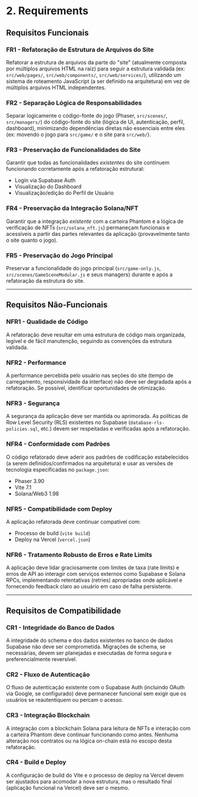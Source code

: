 # 2. Requirements

## Requisitos Funcionais

### FR1 - Refatoração de Estrutura de Arquivos do Site

Refatorar a estrutura de arquivos da parte do "site" (atualmente composta por múltiplos arquivos HTML na raiz) para seguir a estrutura validada (ex: `src/web/pages/`, `src/web/components/`, `src/web/services/`), utilizando um sistema de roteamento JavaScript (a ser definido na arquitetura) em vez de múltiplos arquivos HTML independentes.

### FR2 - Separação Lógica de Responsabilidades

Separar logicamente o código-fonte do jogo (Phaser, `src/scenes/`, `src/managers/`) do código-fonte do site (lógica de UI, autenticação, perfil, dashboard), minimizando dependências diretas não essenciais entre eles (ex: movendo o jogo para `src/game/` e o site para `src/web/`).

### FR3 - Preservação de Funcionalidades do Site

Garantir que todas as funcionalidades *existentes* do site continuem funcionando corretamente após a refatoração estrutural:
- Login via Supabase Auth
- Visualização do Dashboard
- Visualização/edição do Perfil de Usuário

### FR4 - Preservação da Integração Solana/NFT

Garantir que a integração *existente* com a carteira Phantom e a lógica de verificação de NFTs (`src/solana_nft.js`) permaneçam funcionais e acessíveis a partir das partes relevantes da aplicação (provavelmente tanto o site quanto o jogo).

### FR5 - Preservação do Jogo Principal

Preservar a funcionalidade do jogo principal (`src/game-only.js`, `src/scenes/GameSceneModular.js` e seus managers) durante e após a refatoração da estrutura do site.

---

## Requisitos Não-Funcionais

### NFR1 - Qualidade de Código

A refatoração deve resultar em uma estrutura de código mais organizada, legível e de fácil manutenção, seguindo as convenções da estrutura validada.

### NFR2 - Performance

A performance percebida pelo usuário nas seções do site (tempo de carregamento, responsividade da interface) não deve ser degradada após a refatoração. Se possível, identificar oportunidades de otimização.

### NFR3 - Segurança

A segurança da aplicação deve ser mantida ou aprimorada. As políticas de Row Level Security (RLS) existentes no Supabase (`database-rls-policies.sql`, etc.) devem ser respeitadas e verificadas após a refatoração.

### NFR4 - Conformidade com Padrões

O código refatorado deve aderir aos padrões de codificação estabelecidos (a serem definidos/confirmados na arquitetura) e usar as versões de tecnologia especificadas no `package.json`:
- Phaser 3.90
- Vite 7.1
- Solana/Web3 1.98

### NFR5 - Compatibilidade com Deploy

A aplicação refatorada deve continuar compatível com:
- Processo de build (`vite build`)
- Deploy na Vercel (`vercel.json`)

### NFR6 - Tratamento Robusto de Erros e Rate Limits

A aplicação deve lidar graciosamente com limites de taxa (rate limits) e erros de API ao interagir com serviços externos como Supabase e Solana RPCs, implementando retentativas (retries) apropriadas onde aplicável e fornecendo feedback claro ao usuário em caso de falha persistente.

---

## Requisitos de Compatibilidade

### CR1 - Integridade do Banco de Dados

A integridade do schema e dos dados existentes no banco de dados Supabase não deve ser comprometida. Migrações de schema, se necessárias, devem ser planejadas e executadas de forma segura e preferencialmente reversível.

### CR2 - Fluxo de Autenticação

O fluxo de autenticação existente com o Supabase Auth (incluindo OAuth via Google, se configurado) deve permanecer funcional sem exigir que os usuários se reautentiquem ou percam o acesso.

### CR3 - Integração Blockchain

A integração com a blockchain Solana para leitura de NFTs e interação com a carteira Phantom deve continuar funcionando como antes. Nenhuma alteração nos contratos ou na lógica on-chain está no escopo desta refatoração.

### CR4 - Build e Deploy

A configuração de build do Vite e o processo de deploy na Vercel devem ser ajustados para acomodar a nova estrutura, mas o resultado final (aplicação funcional na Vercel) deve ser o mesmo.
